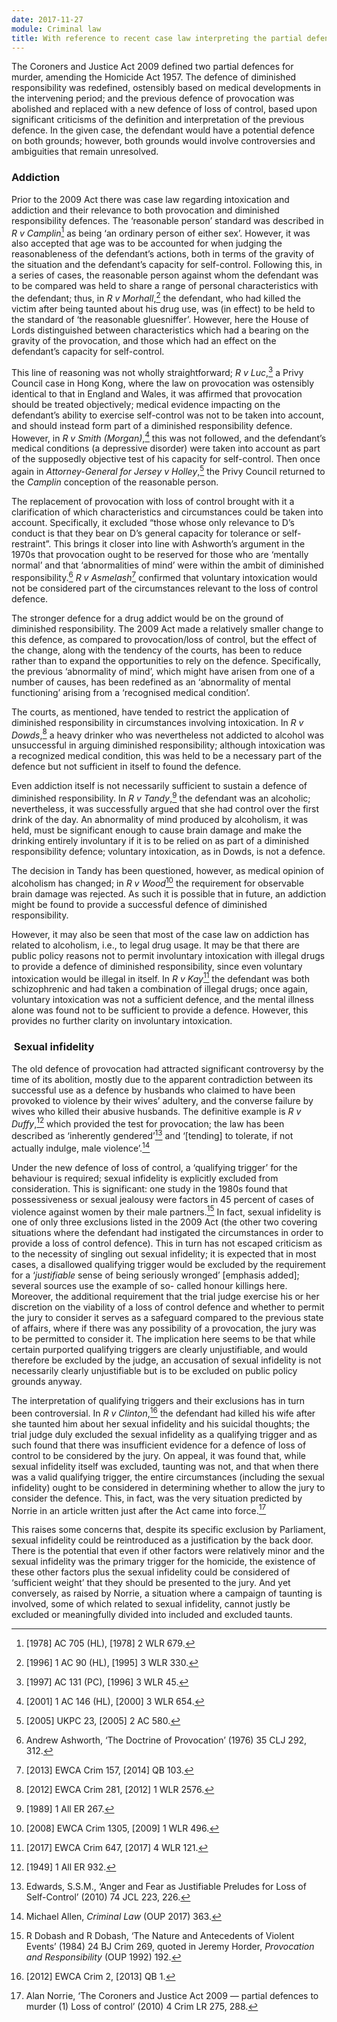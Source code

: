 ```yaml
---
date: 2017-11-27
module: Criminal law
title: With reference to recent case law interpreting the partial defences of loss of control and diminished responsibility, consider whether the legislation gets the right balance in the imposition of criminal liability, if a drug addict kills his wife after discovering she was having an affair.
---
```


The Coroners and Justice Act 2009 defined two partial defences for murder, amending the Homicide Act 1957. The defence of diminished responsibility was redefined, ostensibly based on medical developments in the intervening period; and the previous defence of provocation was abolished and replaced with a new defence of loss of control, based upon significant criticisms of the definition and interpretation of the previous defence. In the given case, the defendant would have a potential defence on both grounds; however, both grounds would involve controversies and ambiguities that remain unresolved.

### Addiction

Prior to the 2009 Act there was case law regarding intoxication and addiction and their relevance to both provocation and diminished responsibility defences. The ‘reasonable person’ standard was described in _R v Camplin_[^1] as being ‘an ordinary person of either sex’. However, it was also accepted that age was to be accounted for when judging the reasonableness of the defendant’s actions, both in terms of the gravity of the situation and the defendant’s capacity for self-control. Following this, in a series of cases, the reasonable person against whom the defendant was to be compared was held to share a range of personal characteristics with the defendant; thus, in _R v Morhall_,[^2] the defendant, who had killed the victim after being taunted about his drug use, was (in effect) to be held to the standard of ‘the reasonable gluesniffer’. However, here the House of Lords distinguished between characteristics which had a bearing on the gravity of the provocation, and those which had an effect on the defendant’s capacity for self-control.

This line of reasoning was not wholly straightforward; _R v Luc_,[^3] a Privy Council case in Hong Kong, where the law on provocation was ostensibly identical to that in England and Wales, it was affirmed that provocation should be treated objectively; medical evidence impacting on the defendant’s ability to exercise self-control was not to be taken into account, and should instead form part of a diminished responsibility defence. However, in _R v Smith (Morgan)_,[^4] this was not followed, and the defendant’s medical conditions (a depressive disorder) were taken into account as part of the supposedly objective test of his capacity for self-control. Then once again in _Attorney-General for Jersey v Holley_,[^5] the Privy Council returned to the _Camplin_ conception of the reasonable person.

The replacement of provocation with loss of control brought with it a clarification of which characteristics and circumstances could be taken into account. Specifically, it excluded “those whose only relevance to D’s conduct is that they bear on D’s general capacity for tolerance or self-restraint”. This brings it closer into line with Ashworth’s argument in the 1970s that provocation ought to be reserved for those who are ‘mentally normal’ and that ‘abnormalities of mind’ were within the ambit of diminished responsibility.[^6] _R v Asmelash_[^7] confirmed that voluntary intoxication would not be considered part of the circumstances relevant to the loss of control defence.

The stronger defence for a drug addict would be on the ground of diminished responsibility. The 2009 Act made a relatively smaller change to this defence, as compared to provocation/loss of control, but the effect of the change, along with the tendency of the courts, has been to reduce rather than to expand the opportunities to rely on the defence. Specifically, the previous ‘abnormality of mind’, which might have arisen from one of a number of causes, has been redefined as an ‘abnormality of mental functioning’ arising from a ‘recognised medical condition’.

The courts, as mentioned, have tended to restrict the application of diminished responsibility in circumstances involving intoxication. In _R v Dowds_,[^8] a heavy drinker who was nevertheless not addicted to alcohol was unsuccessful in arguing diminished responsibility; although intoxication was a recognized medical condition, this was held to be a necessary part of the defence but not sufficient in itself to found the defence.

Even addiction itself is not necessarily sufficient to sustain a defence of diminished responsibility. In _R v Tandy_,[^9] the defendant was an alcoholic; nevertheless, it was successfully argued that she had control over the first drink of the day. An abnormality of mind produced by alcoholism, it was held, must be significant enough to cause brain damage and make the drinking entirely involuntary if it is to be relied on as part of a diminished responsibility defence; voluntary intoxication, as in Dowds, is not a defence.

The decision in Tandy has been questioned, however, as medical opinion of alcoholism has changed; in _R v Wood_[^10] the requirement for observable brain damage was rejected. As such it is possible that in future, an addiction might be found to provide a successful defence of diminished responsibility.

However, it may also be seen that most of the case law on addiction has related to alcoholism, i.e., to legal drug usage. It may be that there are public policy reasons not to permit involuntary intoxication with illegal drugs to provide a defence of diminished responsibility, since even voluntary intoxication would be illegal in itself. In _R v Kay_[^11] the defendant was both schizophrenic and had taken a combination of illegal drugs; once again, voluntary intoxication was not a sufficient defence, and the mental illness alone was found not to be sufficient to provide a defence. However, this provides no further clarity on involuntary intoxication.

###  Sexual infidelity

The old defence of provocation had attracted significant controversy by the time of its abolition, mostly due to the apparent contradiction between its successful use as a defence by husbands who claimed to have been provoked to violence by their wives’ adultery, and the converse failure by wives who killed their abusive husbands. The definitive example is _R v Duffy_,[^12] which provided the test for provocation; the law has been described as ‘inherently gendered’[^13] and ‘\[tending] to tolerate, if not actually indulge, male violence’.[^14]

Under the new defence of loss of control, a ‘qualifying trigger’ for the behaviour is required; sexual infidelity is explicitly excluded from consideration. This is significant: one study in the 1980s found that possessiveness or sexual jealousy were factors in 45 percent of cases of violence against women by their male partners.[^15] In fact, sexual infidelity is one of only three exclusions listed in the 2009 Act (the other two covering situations where the defendant had instigated the circumstances in order to provide a loss of control defence). This in turn has not escaped criticism as to the necessity of singling out sexual infidelity; it is expected that in most cases, a disallowed qualifying trigger would be excluded by the requirement for a ‘_justifiable_ sense of being seriously wronged’ \[emphasis added]; several sources use the example of so- called honour killings here. Moreover, the additional requirement that the trial judge exercise his or her discretion on the viability of a loss of control defence and whether to permit the jury to consider it serves as a safeguard compared to the previous state of affairs, where if there was any possibility of a provocation, the jury was to be permitted to consider it. The implication here seems to be that while certain purported qualifying triggers are clearly unjustifiable, and would therefore be excluded by the judge, an accusation of sexual infidelity is not necessarily clearly unjustifiable but is to be excluded on public policy grounds anyway.

The interpretation of qualifying triggers and their exclusions has in turn been controversial. In _R v Clinton_,[^16] the defendant had killed his wife after she taunted him about her sexual infidelity and his suicidal thoughts; the trial judge duly excluded the sexual infidelity as a qualifying trigger and as such found that there was insufficient evidence for a defence of loss of control to be considered by the jury. On appeal, it was found that, while sexual infidelity itself was excluded, taunting was not, and that when there was a valid qualifying trigger, the entire circumstances (including the sexual infidelity) ought to be considered in determining whether to allow the jury to consider the defence. This, in fact, was the very situation predicted by Norrie in an article written just after the Act came into force.[^17]

This raises some concerns that, despite its specific exclusion by Parliament, sexual infidelity could be reintroduced as a justification by the back door. There is the potential that even if other factors were relatively minor and the sexual infidelity was the primary trigger for the homicide, the existence of these other factors plus the sexual infidelity could be considered of ‘sufficient weight’ that they should be presented to the jury. And yet conversely, as raised by Norrie, a situation where a campaign of taunting is involved, some of which related to sexual infidelity, cannot justly be excluded or meaningfully divided into included and excluded taunts.

[^1]: \[1978] AC 705 (HL), \[1978] 2 WLR 679.

[^2]: \[1996] 1 AC 90 (HL), \[1995] 3 WLR 330.

[^3]: \[1997] AC 131 (PC), \[1996] 3 WLR 45.

[^4]: \[2001] 1 AC 146 (HL), \[2000] 3 WLR 654.

[^5]: \[2005] UKPC 23, \[2005] 2 AC 580.

[^6]: Andrew Ashworth, ‘The Doctrine of Provocation’ (1976) 35 CLJ 292, 312.

[^7]: \[2013] EWCA Crim 157, \[2014] QB 103.

[^8]: \[2012] EWCA Crim 281, \[2012] 1 WLR 2576.

[^9]: \[1989] 1 All ER 267.

[^10]: \[2008] EWCA Crim 1305, \[2009] 1 WLR 496.

[^11]: \[2017] EWCA Crim 647, \[2017] 4 WLR 121.

[^12]: \[1949] 1 All ER 932.

[^13]: Edwards, S.S.M., ‘Anger and Fear as Justifiable Preludes for Loss of Self-Control’ (2010) 74 JCL 223, 226.

[^14]: Michael Allen, _Criminal Law_ (OUP 2017) 363.

[^15]: R Dobash and R Dobash, ‘The Nature and Antecedents of Violent Events’ (1984) 24 BJ Crim 269, quoted in Jeremy Horder, _Provocation and Responsibility_ (OUP 1992) 192.

[^16]: \[2012] EWCA Crim 2, \[2013] QB 1.

[^17]: Alan Norrie, ‘The Coroners and Justice Act 2009 — partial defences to murder (1) Loss of control’ (2010) 4 Crim LR 275, 288.
